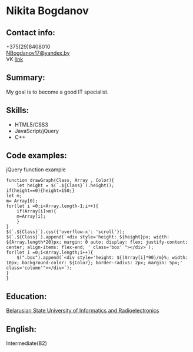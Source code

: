 # Nikita Bogdanov
## Contact info:  
+375(29)8408010</br>
NBogdanov17@yandex.by  
VK [link](https://vk.com/n1kasvk) </br>

## Summary:
My goal is to become a good IT specialist.

## Skills:
  * HTML5/CSS3  
  * JavaScript/jQuery
  * C++  
## Code examples:
jQuery function example
```
function drawGraph(Class, Array , Color){
    let height = $(`.${Class}`).height();
if(height==0){height=150;}
let m;
m= Array[0];
for(let i =0;i<Array.length-1;i++){
    if(Array[i]>m){
    m=Array[i];
    }
}
$(`.${Class}`).css({'overflow-x': 'scroll'});
$(`.${Class}`).append(`<div style='height: ${height}px; width: ${Array.length*20}px; margin: 0 auto; display: flex; justify-content: center; align-items: flex-end; ' class='box' "></div>`);
for(let i =0;i<Array.length;i++){
    $(".box").append(`<div style='height: ${(Array[i]*90)/m}%; width: 10px; background-color: ${Color}; border-radius: 2px; margin: 5px;' class='column'"></div>`);
}
}
```
## Education:
[Belarusian State University of Informatics and Radioelectronics](https://www.bsuir.by/)  
## English:
Intermediate(B2)
